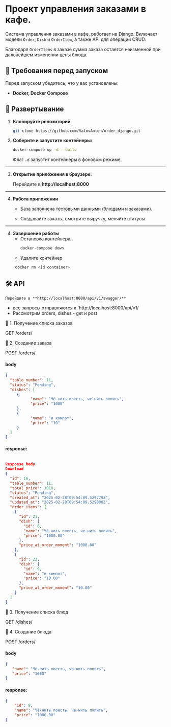# Проект управления заказами в кафе.

Система управления заказами в кафе, работает на Django. Включает модели `Order`, `Dish` и `OrderItem`, 
а также API для операций CRUD. 

Благодаря `OrderItems` в заказе сумма заказа остается неизменной при дальнейшем изменении
цены блюда.

## 📌 Требования перед запуском

Перед запуском убедитесь, что у вас установлены:
- **Docker, Docker Compose**

## 🚀 Развертывание

1. **Клонируйте репозиторий**

    ```sh
    git clone https://github.com/ValovAnton/order_django.git
    ```

2. **Соберите и запустите контейнеры:**
   ```sh
   docker-compose up -d --build
   ```
   Флаг `-d` запустит контейнеры в фоновом режиме.
___
3. **Открытие приложения в браузере:**

   Перейдите в **http://localhost:8000**
___

4. **Работа приложении**

    - База заполнена тестовыми данными (блюдами и заказами).

    - Создавайте заказы, смотрите выручку, меняйте статусы
---
4. **Завершение работы**
   - Остановка контейнера:
     ```sh
     docker-compose down
     ```
   - Удалите контейнер
    ```sh
     docker rm <id container>
     ```
## 🛠️ API
    Перейдите в **http://localhost:8000/api/v1/swagger/**

- все запросы отправляются к `http://localhost:8000/api/v1/
- Рассмотрим orders, dishes - get и post

📌 1. Получение списка заказов

GET /orders/

📌 2. Создание заказа

POST /orders/

#### body

 ```json   
 {
   "table_number": 11,
   "status": "Pending",
   "dishes": [
      {
            "name": "Чё-нить поесть, че-нить попить",
            "price": "1000"
      },
      {
            "name": "и компот",
            "price": "10"
      }
   ]
}
```

#### response:

``` json
	
Response body
Download
{
  "id": 16,
  "table_number": 11,
  "total_price": 1010,
  "status": "Pending",
  "created_at": "2025-02-28T09:54:09.529779Z",
  "updated_at": "2025-02-28T09:54:09.529808Z",
  "order_items": [
    {
      "id": 21,
      "dish": {
        "id": 8,
        "name": "Чё-нить поесть, че-нить попить",
        "price": "1000.00"
      },
      "price_at_order_moment": "1000.00"
    },
    {
      "id": 22,
      "dish": {
        "id": 9,
        "name": "и компот",
        "price": "10.00"
      },
      "price_at_order_moment": "10.00"
    }
  ]
}

```

📌 3. Получение списка блюд

GET /dishes/

📌 4. Создание блюда

POST /orders/

#### body

```json
{
   "name": "Чё-нить поесть, че-нить попить",
   "price": "1000"
}
```

#### response:

```json
{
    "id": 8,
    "name": "Чё-нить поесть, че-нить попить",
    "price": "1000.00"
}
